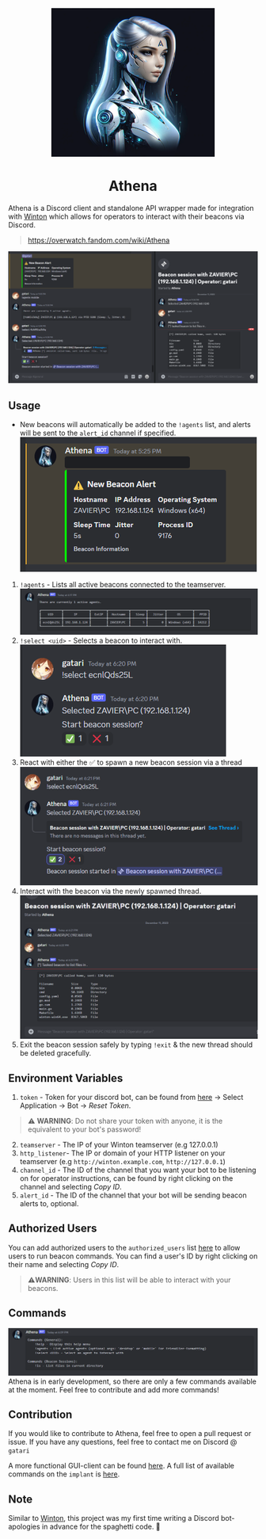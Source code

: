 <div align="center">

<img src="./assets/athena.png" alt="athena" width="330" height="300">

<h1>Athena</h1>

</div>

Athena is a Discord client and standalone API wrapper made for integration with [Winton](https://github.com/gatariee/Winton) which allows for operators to interact with their beacons via Discord.
> https://overwatch.fandom.com/wiki/Athena

![1](./assets/1.png)


## Usage

* New beacons will automatically be added to the `!agents` list, and alerts will be sent to the `alert_id` channel if specified.
![4](./assets/4.png)

1. `!agents` - Lists all active beacons connected to the teamserver.
    ![3](./assets/3.png)
2. `!select <uid>` - Selects a beacon to interact with.
    ![5](./assets/5.png)
3. React with either the ✅ to spawn a new beacon session via a thread
    ![6](./assets/6.png)
4. Interact with the beacon via the newly spawned thread.
    ![7](./assets/7.png)
5. Exit the beacon session safely by typing `!exit` & the new thread should be deleted gracefully.

## Environment Variables
1. `token` - Token for your discord bot, can be found from [here](https://discord.com/developers/applications) -> Select Application -> Bot -> *Reset Token*. 
> ⚠️ **WARNING**: Do not share your token with anyone, it is the equivalent to your bot's password!
2. `teamserver` - The IP of your Winton teamserver (e.g 127.0.0.1)
3. `http_listener`- The IP or domain of your HTTP listener on your teamserver (e.g `http://winton.example.com`, `http://127.0.0.1`)
4. `channel_id` - The ID of the channel that you want your bot to be listening on for operator instructions, can be found by right clicking on the channel and selecting *Copy ID*.
5. `alert_id` - The ID of the channel that your bot will be sending beacon alerts to, optional.

## Authorized Users
You can add authorized users to the `authorized_users` list [here](./main.py#L25) to allow users to run beacon commands. You can find a user's ID by right clicking on their name and selecting *Copy ID*.
> ⚠️**WARNING**: Users in this list will be able to interact with your beacons.

## Commands
![2](./assets/2.png)
Athena is in early development, so there are only a few commands available at the moment. Feel free to contribute and add more commands!

## Contribution
If you would like to contribute to Athena, feel free to open a pull request or issue. If you have any questions, feel free to contact me on Discord @ `gatari`

A more functional GUI-client can be found [here](https://github.com/gatariee/Winton/tree/main/client). A full list of available commands on the `implant` is [here](https://github.com/gatariee/Winton/blob/main/implant/cmd/winton.go).

## Note
Similar to [Winton](https://github.com/gatariee/Winton), this project was my first time writing a Discord bot- apologies in advance for the spaghetti code. 🙏